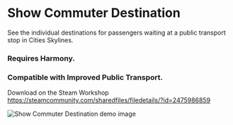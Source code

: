 # Show Commuter Destination

See the individual destinations for passengers waiting at a public transport stop in Cities Skylines.

### Requires Harmony.
### Compatible with Improved Public Transport.

Download on the Steam Workshop https://steamcommunity.com/sharedfiles/filedetails/?id=2475986859

![Show Commuter Destination demo image](https://i.imgur.com/rSsrXYY.png)
